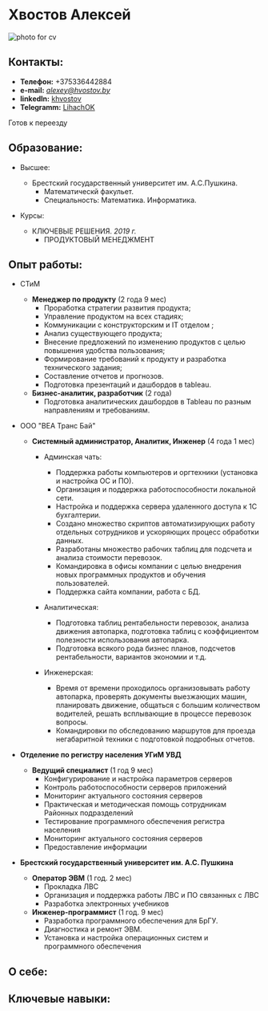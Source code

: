 # **Хвостов Алексей**
![photo for cv](http://hvostov.by/photoForCv.jpg)

## Контакты:
* **Телефон:** +375336442884
* **e-mail:** *alexey@hvostov.by*
* **linkedln:** [khvostov](https://www.linkedin.com/in/khvostov/)
* **Telegramm:** [LihachOK](https://t.me/LihachOK)

Готов к переезду
## Образование:

* Высшее:
    * Брестский государственный университет им. А.С.Пушкина.
        * Математическй факульет.
        * Специальность: Математика. Информатика.

* Курсы:
    * КЛЮЧЕВЫЕ РЕШЕНИЯ. *2019 г.*
        * ПРОДУКТОВЫЙ МЕНЕДЖМЕНТ


## Опыт работы:

* СТиМ
    * **Менеджер по продукту** (2 года 9 мес)
        * Проработка стратегии развития продукта;
        * Управление продуктом на всех стадиях;
        * Коммуникации с конструкторским и IT отделом ;
        * Анализ существующего продукта;
        * Внесение предложений по изменению продуктов с целью повышения удобства пользования;
        * Формирование требований к продукту и разработка технического задания;
        * Составление отчетов и прогнозов.
        * Подготовка презентаций и дашбордов в tableau.
    * **Бизнес-аналитик, разработчик** (2 года)
        * Подготовка аналитических дашбордов в Tableau по разным направлениям и требованиям.


* ООО "ВЕА Транс Бай"
    * **Системный администратор, Аналитик, Инженер** (4 года 1 мес)
        * Админская чать:
            * Поддержка работы компьютеров и оргтехники (установка и настройка ОС и ПО).
            * Организация и поддержка работоспособности локальной сети.
            * Настройка и поддержка сервера удаленного доступа к 1С бухгалтерии.
            * Создано множество скриптов автоматизирующих работу отдельных сотрудников и ускоряющих процесс обработки данных.
            * Разработаны множество рабочих таблиц для подсчета и анализа стоимости перевозок.
            * Командировка в офисы компании с целью внедрения новых программных продуктов и обучения пользователей.
            * Поддержка сайта компании, работа с БД.

        * Аналитическая:
            * Подготовка таблиц рентабельности перевозок, анализа движения автопарка, подготовка таблиц с коэффициентом полезности использования автопарка.
            * Подготовка всякого рода бизнес планов, подсчетов рентабельности, вариантов экономии и т.д.

        * Инженерская:
            * Время от времени проходилось организовывать работу автопарка, проверять документы выезжающих машин, планировать движение, общаться с большим количеством водителей, решать всплывающие в процессе перевозок вопросы.
            * Командировки по обследованию маршрутов для проезда негабаритной техники с подготовкой подробных отчетов.


* **Отделение по регистру населения УГиМ УВД**
    * **Ведущий специалист** (1 год 9 мес)
        - Конфигурирование и настройка параметров серверов
        - Контроль работоспособности серверов приложений
        - Мониторинг актуального состояния серверов
        - Практическая и методическая помощь сотрудникам Районных подразделений
        - Тестирование программного обеспечения регистра населения
        - Мониторинг актуального состояния серверов
        - Предоставление информации


* **Брестский государственный университет им. А.С. Пушкина**
    * **Оператор ЭВМ** (1 год. 2 мес)
        * Прокладка ЛВС
        * Организация и поддержка работы ЛВС и ПО связанных с ЛВС
        * Разработка электронных учебников
    * **Инженер-программист** (1 год. 9 мес)
        * Разработка программного обеспечения для БрГУ.
        * Диагностика и ремонт ЭВМ.
        * Установка и настройка операционных систем и программного обеспечения


## О себе:

## Ключевые навыки: